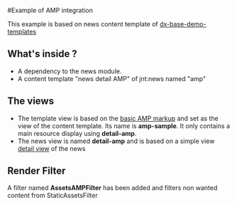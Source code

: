 #Example of AMP integration 

This example is based on news content template of [dx-base-demo-templates](https://github.com/Jahia/dx-base-demo-templates)

## What's inside ? 
- A dependency to the news module.
- A content template "news detail AMP" of jnt:news named "amp"

## The views
- The template view is based on the [basic AMP markup](https://www.ampproject.org/docs/get_started/create/basic_markup) and set as the view of the content template. Its name is **amp-sample**. It only contains a main resource display using **detail-amp**.
- The news view is named **detail-amp** and is based on a simple view [detail view](https://github.com/Jahia/bootstrap-acme-space-templates/blob/master/src/main/resources/jnt_news/html/news.detail.jsp) of the news 
 ## Render Filter
 A filter named **AssetsAMPFilter** has been added and filters non wanted content from StaticAssetsFilter

